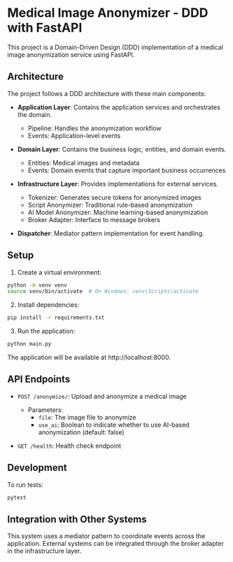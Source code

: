 # Medical Image Anonymizer - DDD with FastAPI

This project is a Domain-Driven Design (DDD) implementation of a medical image anonymization service using FastAPI.

## Architecture

The project follows a DDD architecture with these main components:

- **Application Layer**: Contains the application services and orchestrates the domain.
  - Pipeline: Handles the anonymization workflow
  - Events: Application-level events

- **Domain Layer**: Contains the business logic, entities, and domain events.
  - Entities: Medical images and metadata
  - Events: Domain events that capture important business occurrences

- **Infrastructure Layer**: Provides implementations for external services.
  - Tokenizer: Generates secure tokens for anonymized images
  - Script Anonymizer: Traditional rule-based anonymization
  - AI Model Anonymizer: Machine learning-based anonymization
  - Broker Adapter: Interface to message brokers

- **Dispatcher**: Mediator pattern implementation for event handling.

## Setup

1. Create a virtual environment:
```bash
python -m venv venv
source venv/bin/activate  # On Windows: venv\Scripts\activate
```

2. Install dependencies:
```bash
pip install -r requirements.txt
```

3. Run the application:
```bash
python main.py
```

The application will be available at http://localhost:8000.

## API Endpoints

- `POST /anonymize/`: Upload and anonymize a medical image
  - Parameters:
    - `file`: The image file to anonymize
    - `use_ai`: Boolean to indicate whether to use AI-based anonymization (default: false)

- `GET /health`: Health check endpoint

## Development

To run tests:
```bash
pytest
```

## Integration with Other Systems

This system uses a mediator pattern to coordinate events across the application. External systems can be integrated through the broker adapter in the infrastructure layer.